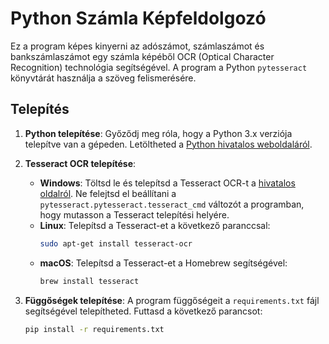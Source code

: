 # Python Számla Képfeldolgozó

Ez a program képes kinyerni az adószámot, számlaszámot és bankszámlaszámot egy számla képéből OCR (Optical Character Recognition) technológia segítségével. A program a Python `pytesseract` könyvtárát használja a szöveg felismerésére.

## Telepítés

1. **Python telepítése**: Győződj meg róla, hogy a Python 3.x verziója telepítve van a gépeden. Letöltheted a [Python hivatalos weboldaláról](https://www.python.org/downloads/).

2. **Tesseract OCR telepítése**:
   - **Windows**: Töltsd le és telepítsd a Tesseract OCR-t a [hivatalos oldalról](https://github.com/tesseract-ocr/tesseract). Ne felejtsd el beállítani a `pytesseract.pytesseract.tesseract_cmd` változót a programban, hogy mutasson a Tesseract telepítési helyére.
   - **Linux**: Telepítsd a Tesseract-et a következő paranccsal:
     ```bash
     sudo apt-get install tesseract-ocr
     ```
   - **macOS**: Telepítsd a Tesseract-et a Homebrew segítségével:
     ```bash
     brew install tesseract
     ```

3. **Függőségek telepítése**: A program függőségeit a `requirements.txt` fájl segítségével telepítheted. Futtasd a következő parancsot:
   ```bash
   pip install -r requirements.txt